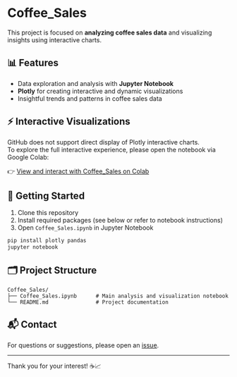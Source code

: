 # Coffee_Sales

This project is focused on **analyzing coffee sales data** and visualizing insights using interactive charts.

## 📊 Features

- Data exploration and analysis with **Jupyter Notebook**
- **Plotly** for creating interactive and dynamic visualizations
- Insightful trends and patterns in coffee sales data

## ⚡ Interactive Visualizations

GitHub does not support direct display of Plotly interactive charts.  
To explore the full interactive experience, please open the notebook via Google Colab:

👉 [View and interact with Coffee_Sales on Colab](https://colab.research.google.com/drive/1b_Ez5WdsCZtKMdotwJOXF0xSBXh82Kog?usp=sharing)

## 🚀 Getting Started

1. Clone this repository
2. Install required packages (see below or refer to notebook instructions)
3. Open `Coffee_Sales.ipynb` in Jupyter Notebook

```bash
pip install plotly pandas
jupyter notebook
```

## 🗂️ Project Structure

```
Coffee_Sales/
├── Coffee_Sales.ipynb      # Main analysis and visualization notebook
└── README.md               # Project documentation
```

## 📬 Contact

For questions or suggestions, please open an [issue](https://github.com/RexKam/Coffee_Sales/issues).

---

Thank you for your interest! ☕📈
